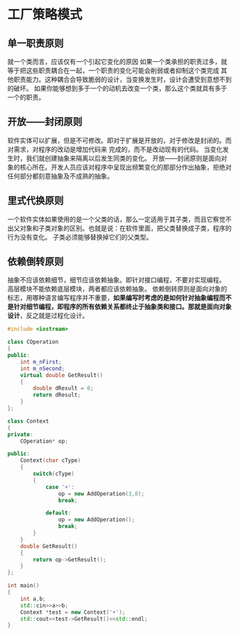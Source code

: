 # 工厂策略模式

## 单一职责原则
就一个类而言，应该仅有一个引起它变化的原因
如果一个类承担的职责过多，就等于把这些职责耦合在一起，一个职责的变化可能会削弱或者抑制这个类完成
其他职责能力。这种耦合会导致脆弱的设计，当变换发生时，设计会遭受到意想不到的破坏。
如果你能够想到多于一个的动机去改变一个类，那么这个类就具有多于一个的职责。

## 开放——封闭原则
软件实体可以扩展，但是不可修改。即对于扩展是开放的，对于修改是封闭的。而对需求，对程序的改动是增加代码来
完成的，而不是改动现有的代码。
当变化发生时，我们就创建抽象来隔离以后发生同类的变化。
开放——封闭原则是面向对象的核心所在。开发人员应该对程序中呈现出频繁变化的那部分作出抽象，拒绝对任何部分都刻意抽象及不成熟的抽象。

## 里式代换原则
一个软件实体如果使用的是一个父类的话，那么一定适用于其子类，而且它察觉不出父对象和子类对象的区别。也就是说：在软件里面，把父类替换成子类，程序的行为没有变化。
子类必须能够替换掉它们的父类型。

## 依赖倒转原则
抽象不应该依赖细节，细节应该依赖抽象。即针对接口编程，不要对实现编程。
高层模块不能依赖底层模块，两者都应该依赖抽象。
依赖倒转原则是面向对象的标志，用哪种语言编写程序并不重要，**如果编写时考虑的是如何针对抽象编程而不是针对细节编程，即程序的所有依赖关系都终止于抽象类和接口。那就是面向对象设计**，反之就是过程化设计。
  

``` C++ {.line-numbers}
#include <iostream>

class COperation
{
public:
    int m_nFirst;
    int m_nSecond;
    virtual double GetResult()
    {
        double dResult = 0;
        return dResult;
    }
};

class Context
{
private:
    COperation* op;

public:
    Context(char cType)
    {
        switch(cType)
        {
            case '+':
                op = new AddOperation(3,8);
                break;

            default:
                op = new AddOperation();
                break;
        }
    }
    double GetResult()
    {
        return op->GetResult();
    }
};

int main()
{
    int a,b;
    std::cin>>a>>b;
    Context *test = new Context('+');
    std::cout<<test->GetResult()<<std::endl;
}
```